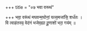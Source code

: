 +++
title = "०७ भवा वरूथं"

+++
भवा॒ वरू॑थं मघवन्म॒घोनां॒ यत्स॒मजा॑सि॒ शर्ध॑तः ।  
वि त्वाह॑तस्य॒ वेद॑नं भजेम॒ह्या दू॒णाशो॑ भरा॒ गय॑म् ॥